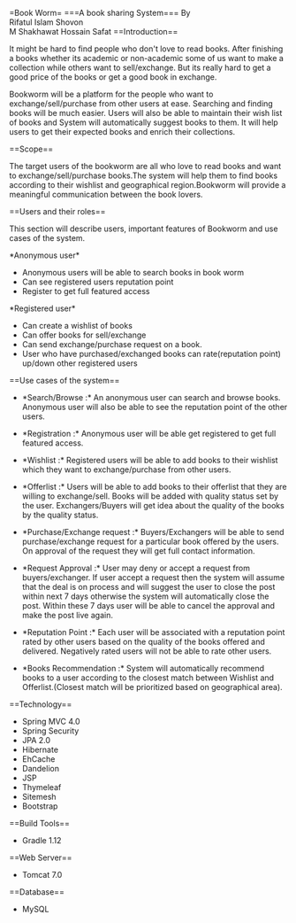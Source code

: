 =Book Worm=
===A book sharing System===
By <br>
Rifatul Islam Shovon <br>
M Shakhawat Hossain Safat
==Introduction==
<p class="c0"><span>It might be hard to find people who don't love to read books. After finishing a books whether its academic or non-academic some of us want to make a collection while others want to sell/exchange. But its really hard to get a good price of the books or get a good book in exchange.</span></p>
<p class="c0"><span>Bookworm will be a platform for the people who want to exchange/sell/purchase from other users at ease. Searching and finding books will be much easier. Users will also be able to maintain their wish list of books and System will automatically suggest books to them. It will help users to get their expected books and enrich their collections.</span></p>
==Scope==
<p class="c0"><span>The target users of the bookworm are all who love to read books and want to exchange/sell/purchase books.The system will help them to find books according to their wishlist and geographical region.Bookworm will provide a meaningful communication between the book lovers.</span></p>
<p class="c0 c2"><span></span></p>
==Users and their roles==
<p class="c0"><span>This section will describe users, important features of Bookworm and use cases of the system. </span></p>
<p class="c0 c2"><span></span></p>
<p class="c0"><span class="c6">*Anonymous user*</span></p>
<ul class="c3 lst-kix_xdrp52726hjj-0 start">
   <li class="c0 c1"><span>Anonymous users will be able to search books in </span><span class="c6">book worm</span></li>
   <li class="c0 c1"><span>Can see registered users reputation point</span></li>
   <li class="c0 c1"><span>Register to get full featured access</span></li>
</ul>
<p class="c0 c2"><span class="c6"></span></p>
<p class="c0"><span class="c6">*Registered user*</span></p>
<ul class="c3 lst-kix_kod13wrgt861-0 start">
   <li class="c0 c1"><span>Can create a wishlist of books</span></li>
   <li class="c0 c1"><span>Can offer books for sell/exchange</span></li>
   <li class="c0 c1"><span>Can send exchange/purchase request on a book.</span></li>
   <li class="c0 c1"><span>User who have purchased/exchanged books can rate(reputation point) up/down other registered users</span></li>
</ul>
==Use cases of the system==
<ul class="c3 lst-kix_wy1hic178qbv-0 start">
   <li class="c0 c1"><span class="c6">*Search/Browse :* </span><span>An anonymous user can search and browse books. Anonymous user will also be able to see the reputation point of the other users.</span></li>
</ul>
<p class="c0 c2"><span></span></p>
<ul class="c3 lst-kix_wy1hic178qbv-0">
   <li class="c0 c1"><span class="c6">*Registration :* </span><span>Anonymous user will be able get registered to get full featured access.</span></li>
</ul>
<p class="c0 c2"><span></span></p>
<ul class="c3 lst-kix_wy1hic178qbv-0">
   <li class="c0 c1"><span class="c6">*Wishlist :*  </span><span>Registered users will be able to add books to their wishlist which they want to exchange/purchase from other users. </span></li>
</ul>
<p class="c0 c2"><span></span></p>
<ul class="c3 lst-kix_wy1hic178qbv-0">
   <li class="c0 c1"><span class="c6">*Offerlist :* </span><span>Users will be able to add books to their offerlist that they are willing to exchange/sell. Books will be added with </span><span class="c6">quality status</span><span> set by the user. Exchangers/Buyers will get idea about the quality of the books by the quality status.</span></li>
</ul>
<p class="c0 c2"><span></span></p>
<ul class="c3 lst-kix_wy1hic178qbv-0">
   <li class="c0 c1"><span class="c6">*Purchase/Exchange request :*  </span><span>Buyers/Exchangers will be able to send purchase/exchange request for a particular book offered by the users. On approval of the request they will get full contact information.</span></li>
</ul>
<p class="c0 c2"><span></span></p>
<ul class="c3 lst-kix_wy1hic178qbv-0">
   <li class="c0 c1"><span class="c6">*Request Approval :* </span><span>User may deny or accept a request from buyers/exchanger. If user accept a request then the system will assume that the deal is on process and will suggest the user to close the post within next 7 days otherwise the system will automatically close the post. Within these 7 days user will be able to cancel the approval and make the post live again.</span></li>
</ul>
<p class="c0 c2"><span></span></p>
<ul class="c3 lst-kix_wy1hic178qbv-0">
   <li class="c0 c1"><span class="c6">*Reputation Point :* </span><span>Each user will be associated with a reputation point rated by other users based on the quality of the books offered and delivered. Negatively rated users will not be able to rate other users.</span></li>
</ul>
<p class="c0 c2"><span></span></p>
<ul class="c3 lst-kix_wy1hic178qbv-0">
   <li class="c0 c1"><span class="c6">*Books Recommendation :* </span><span>System will automatically recommend books to a user according to the closest match between </span><span class="c6">Wishlist</span><span> and </span><span class="c6">Offerlist.</span><span>(Closest match will be prioritized based on geographical area). </span></li>
</ul>
<p class="c0 c2"><span></span></p>
==Technology==
<ul class="c3 lst-kix_uv1sai9bdccn-0 start">
   <li class="c0 c1"><span>Spring MVC 4.0</span></li>
   <li class="c0 c1"><span>Spring Security</span></li>
   <li class="c0 c1"><span>JPA 2.0</span></li>
   <li class="c0 c1"><span>Hibernate</span></li>
   <li class="c0 c1"><span>EhCache</span></li>
   <li class="c0 c1"><span>Dandelion</span></li>
   <li class="c0 c1"><span>JSP</span></li>
   <li class="c0 c1"><span>Thymeleaf</span></li>
   <li class="c0 c1"><span>Sitemesh</span></li>
   <li class="c0 c1"><span>Bootstrap</span></li>
</ul>
<p class="c0 c2"><span class="c6"></span></p>
==Build Tools==
<ul class="c3 lst-kix_ecqwxau84gay-0 start">
   <li class="c0 c1"><span>Gradle 1.12</span></li>
</ul>
<p class="c0 c2"><span class="c6"></span></p>
==Web Server==
<ul class="c3 lst-kix_s1iwzsj1gdiq-0 start">
   <li class="c0 c1"><span>Tomcat 7.0</span></li>
</ul>
<p class="c0 c2"><span></span></p>
==Database==
<ul class="c3 lst-kix_4joe3spgan60-0 start">
   <li class="c0 c1"><span>MySQL</span></li>
</ul>
<p class="c0 c2"><span></span></p>
<p class="c0 c2"><span></span></p>
